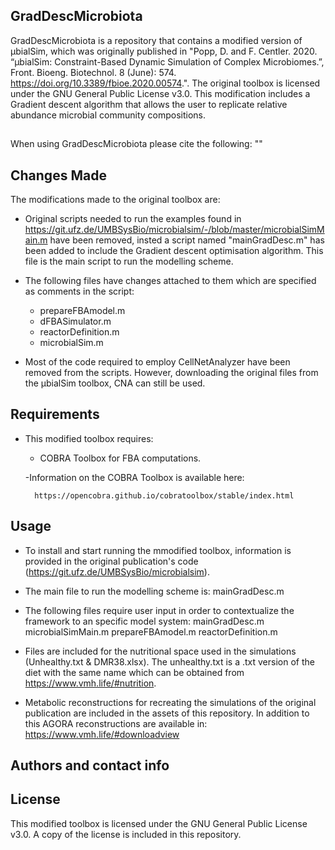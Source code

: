 ## GradDescMicrobiota

GradDescMicrobiota is a repository that contains a modified version of µbialSim, which was originally published in "Popp, D. and F. Centler. 2020. “µbialSim: Constraint-Based Dynamic Simulation of Complex Microbiomes.”, Front. Bioeng. Biotechnol. 8 (June): 574. https://doi.org/10.3389/fbioe.2020.00574.". The original toolbox is licensed under the GNU General Public License v3.0. This modification includes a Gradient descent algorithm that allows the user to replicate relative abundance microbial community compositions.

## 

When using GradDescMicrobiota please cite the following: ""

## Changes Made

The modifications made to the original toolbox are:

  - Original scripts needed to run the examples found in https://git.ufz.de/UMBSysBio/microbialsim/-/blob/master/microbialSimMain.m have been removed, insted a script named "mainGradDesc.m" has been added to include the Gradient descent optimisation algorithm. This file is the main script to run the modelling scheme.
  
  - The following files have changes attached to them which are specified as comments in the script:
    - prepareFBAmodel.m
    - dFBASimulator.m
    - reactorDefinition.m
    - microbialSim.m
    
- Most of the code required to employ CellNetAnalyzer have been removed from the scripts. However, downloading the original files from the µbialSim toolbox, CNA can still be used.
    

## Requirements

- This modified toolbox requires:

   - COBRA Toolbox for FBA computations.
   
   -Information on the COBRA Toolbox is available here:
      
        https://opencobra.github.io/cobratoolbox/stable/index.html
        
## Usage

- To install and start running the mmodified toolbox, information is provided in the original publication's code (https://git.ufz.de/UMBSysBio/microbialsim).
- The main file to run the modelling scheme is: mainGradDesc.m
- The following files require user input in order to contextualize the framework to an specific model system:
     mainGradDesc.m
     microbialSimMain.m
     prepareFBAmodel.m
     reactorDefinition.m

- Files are included for the nutritional space used in the simulations (Unhealthy.txt & DMR38.xlsx). The unhealthy.txt is a .txt version of the diet with the same name which can be obtained from https://www.vmh.life/#nutrition. 

- Metabolic reconstructions for recreating the simulations of the original publication are included in the assets of this repository. In addition to this AGORA reconstructions are available in: https://www.vmh.life/#downloadview
   
## Authors and contact info

## License
  This modified toolbox is licensed under the GNU General Public License v3.0. A copy of the license is included in this repository.
